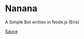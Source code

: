 # Nanana
A Simple Bot written in Node.js (Eris)

[Sauce](https://nanana.fandom.com/wiki/Nanana_Ry%C5%ABgaj%C5%8D)

